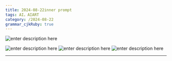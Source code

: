 ```yaml
---
title: 2024-08-22inner prompt
tags: AI，AIART
category: /2024-08-22
grammar_cjkRuby: true
---
```

![enter description here](./images/1724372115757.png)

![enter description here](./images/1724372126291.png)
![enter description here](./images/1724372143746.png)
![enter description here](./images/1724372158230.png)

----------

